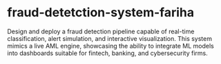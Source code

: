 # fraud-detetction-system-fariha
Design and deploy a fraud detection pipeline capable of real-time classification, alert simulation, and interactive visualization. This system mimics a live AML engine, showcasing the ability to integrate ML models into dashboards suitable for fintech, banking, and cybersecurity firms.
